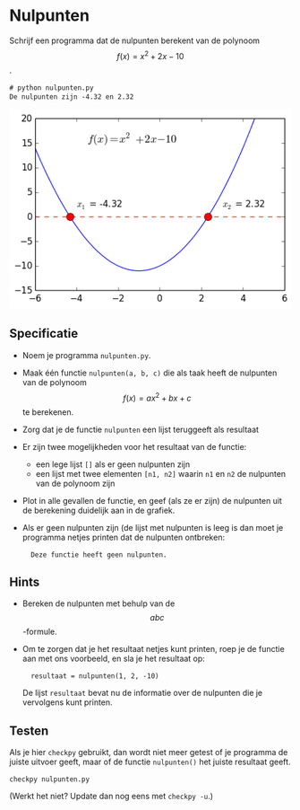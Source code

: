 # Nulpunten

Schrijf een programma dat de nulpunten berekent van de polynoom $$f(x)=x^2+2x-10$$.

    # python nulpunten.py
    De nulpunten zijn -4.32 en 2.32

![](PolynoomAnalyse.png)


## Specificatie

- Noem je programma `nulpunten.py`.

- Maak één functie `nulpunten(a, b, c)` die als taak heeft de nulpunten van de polynoom $$f(x)=ax^2+bx+c$$ te berekenen.

- Zorg dat je de functie `nulpunten` een lijst teruggeeft als resultaat

- Er zijn twee mogelijkheden voor het resultaat van de functie:

    - een lege lijst `[]` als er geen nulpunten zijn
    - een lijst met twee elementen `[n1, n2]` waarin `n1` en `n2` de nulpunten van de polynoom zijn

- Plot in alle gevallen de functie, en geef (als ze er zijn) de nulpunten uit de berekening duidelijk aan in de grafiek.

- Als er geen nulpunten zijn (de lijst met nulpunten is leeg is dan moet je programma netjes printen dat de nulpunten ontbreken:

        Deze functie heeft geen nulpunten.

## Hints

- Bereken de nulpunten met behulp van de $$abc$$-formule.

- Om te zorgen dat je het resultaat netjes kunt printen, roep je de functie aan met ons voorbeeld, en sla je het resultaat op:

        resultaat = nulpunten(1, 2, -10)

   De lijst `resultaat` bevat nu de informatie over de nulpunten die je vervolgens kunt printen.


## Testen

Als je hier `checkpy` gebruikt, dan wordt niet meer getest of je programma de juiste uitvoer geeft, maar of de functie `nulpunten()` het juiste resultaat geeft.

    checkpy nulpunten.py

(Werkt het niet? Update dan nog eens met `checkpy -u`.)
